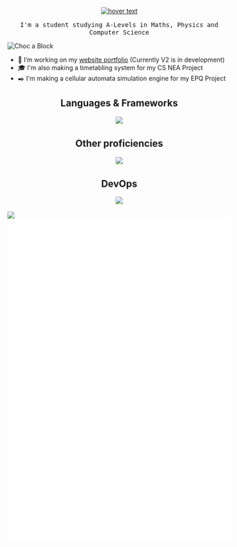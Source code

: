 <!-- <h1 align="center">Hi, I'm Olivier</h1> -->
 <p align='center'>
 <a href="https://choc-a-block.github.io"><img src="./intro2.gif" width="800" title="hover text"></a>
  </p>
  <p align='center'>
<p align="center">
  <samp>
I'm a student studying A-Levels in Maths, Physics and Computer Science
  </samp>
</p>
<img src="https://komarev.com/ghpvc/?username=Choc-a-Block&color=800080" alt="Choc a Block"/>

- :notebook_with_decorative_cover: I’m working on my [website portfolio](https://choc-a-block.github.io) (Currently V2 is in development)
- :mortar_board: I'm also making a timetabling system for my CS NEA Project
- :black_nib: I'm making a cellular automata simulation engine for my EPQ Project




<h2 align="center">Languages & Frameworks</h2>
<p align="center">
  <a href="https://skillicons.dev">
    <img src="https://skillicons.dev/icons?i=html,css,react,django,py,nginx,java,js,latex,postgres,pytorch,md" />
  </a>
</p>
<h2 align="center">Other proficiencies</h2>
<p align="center">
  <a href="https://skillicons.dev">
    <img src="https://skillicons.dev/icons?i=blender,linkedin,linux,ps,pr,webflow,gamemakerstudio" />
  </a>
</p>
<h2 align="center">DevOps</h2>
<p align="center">
  <a href="https://skillicons.dev">
    <img src="https://skillicons.dev/icons?i=git,github,githubactions,kubernetes,docker,vim,idea,vscode,visualstudio" />
  </a>
</p>

<img align="" height="137px" src="https://github-readme-stats-one-rosy.vercel.app/api?username=choc-a-block&hide_title=true&hide_border=true&show_icons=true&count_private=true&line_height=21&theme=dracula" /> 

<picture>
  <img src="/github-metrics.svg" alt="Metrics">
</picture>

<!---
Choc-a-Block/Choc-a-Block is a ✨ special ✨ repository because its `README.md` (this file) appears on your GitHub profile.
You can click the Preview link to take a look at your changes.
--->
